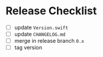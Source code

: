 # Release Checklist
-[ ] update `Version.swift`
-[ ] update `CHANGELOG.md`
-[ ] merge in release branch `0.x`
-[ ] tag version